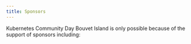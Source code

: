 ```yaml
---
title: Sponsors
---
```


Kubernetes Community Day Bouvet Island is only possible because of the support of sponsors including:
